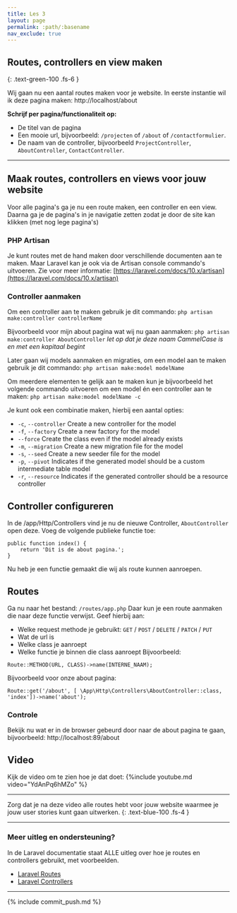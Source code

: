 ```yaml
---
title: Les 3
layout: page
permalink: :path/:basename
nav_exclude: true
---
```


## Routes, controllers en view maken
{: .text-green-100 .fs-6 }

Wij gaan nu een aantal routes maken voor je website. In eerste instantie wil ik deze pagina maken: http://localhost/about

**Schrijf per pagina/functionaliteit op:**

- De titel van de pagina
- Een mooie url, bijvoorbeeld: `/projecten` of `/about` of `/contactformulier`.
- De naam van de controller, bijvoorbeeld `ProjectController`, `AboutController`, `ContactController`.

---

## Maak routes, controllers en views voor jouw website

Voor alle pagina's ga je nu een route maken, een controller en een view.
Daarna ga je de pagina's in je navigatie zetten zodat je door de site kan klikken (met nog lege pagina's)

### PHP Artisan
Je kunt routes met de hand maken door verschillende documenten aan te maken. Maar Laravel kan je ook via de Artisan console commando's uitvoeren. Zie voor meer informatie:
[https://laravel.com/docs/10.x/artisan](https://laravel.com/docs/10.x/artisan)

### Controller aanmaken
Om een controller aan te maken gebruik je dit commando:
`php artisan make:controller controllerName`

Bijvoorbeeld voor mijn about pagina wat wij nu gaan aanmaken:
`php artisan make:controller AboutController`
_let op dat je deze naam CammelCase is en met een kapitaal begint_

Later gaan wij models aanmaken en migraties, om een model aan te maken gebruik je dit commando:
`php artisan make:model modelName`

Om meerdere elementen te gelijk aan te maken kun je bijvoorbeeld het volgende commando uitvoeren om een model én een controller aan te maken:
`php artisan make:model modelName -c`

Je kunt ook een combinatie maken, hierbij een aantal opties:
- `-c`, `--controller` Create a new controller for the model
- `-f`, `--factory` Create a new factory for the model
- `--force` Create the class even if the model already exists
- `-m`, `--migration` Create a new migration file for the model
- `-s`, `--seed` Create a new seeder file for the model
- `-p`, `--pivot` Indicates if the generated model should be a custom intermediate table model
- `-r`, `--resource` Indicates if the generated controller should be a resource controller

## Controller configureren
In de /app/Http/Controllers vind je nu de nieuwe Controller, `AboutController` open deze.
Voeg de volgende publieke functie toe:
```
public function index() {
    return 'Dit is de about pagina.';
}
```
Nu heb je een functie gemaakt die wij als route kunnen aanroepen.

## Routes
Ga nu naar het bestand: `/routes/app.php`
Daar kun je een route aanmaken die naar deze functie verwijst. Geef hierbij aan:
- Welke request methode je gebruikt: `GET` / `POST` / `DELETE` / `PATCH` / `PUT`
- Wat de url is
- Welke class je aanroept
- Welke functie je binnen die class aanroept
Bijvoorbeeld:
```
Route::METHOD(URL, CLASS)->name(INTERNE_NAAM);
```
Bijvoorbeeld voor onze about pagina:
```
Route::get('/about', [ \App\Http\Controllers\AboutController::class, 'index'])->name('about');
```

### Controle
Bekijk nu wat er in de browser gebeurd door naar de about pagina te gaan, bijvoorbeeld:
http://localhost:89/about

## Video
Kijk de video om te zien hoe je dat doet:
{%include youtube.md video="YdAnPq6hMZo" %}

---

Zorg dat je na deze video alle routes hebt voor jouw website waarmee je jouw user stories kunt gaan uitwerken.
{: .text-blue-100 .fs-4 }

---

### Meer uitleg en ondersteuning?

In de Laravel documentatie staat ALLE uitleg over hoe je routes en controllers gebruikt, met voorbeelden.

- [Laravel Routes](https://laravel.com/docs/routing)
- [Laravel Controllers](https://laravel.com/docs/controllers)

---

{% include commit_push.md %}


